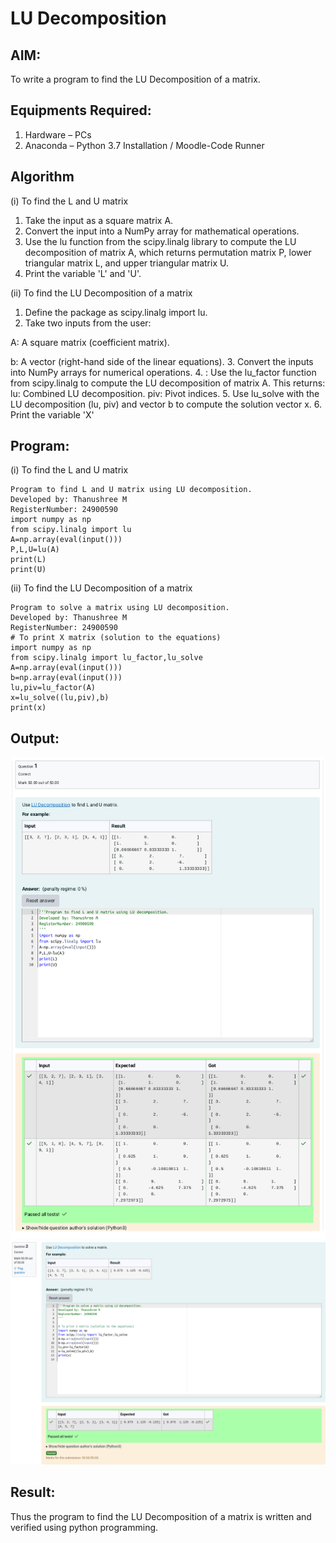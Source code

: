 # LU Decomposition 

## AIM:
To write a program to find the LU Decomposition of a matrix.

## Equipments Required:
1. Hardware – PCs
2. Anaconda – Python 3.7 Installation / Moodle-Code Runner

## Algorithm
(i) To find the L and U matrix

1. Take the input as a square matrix A. 
2. Convert the input into a NumPy array for mathematical operations.
3. Use the lu function from the scipy.linalg library to compute the LU decomposition of matrix A, which returns permutation matrix P, lower triangular matrix L, and upper triangular matrix U.
4. Print the variable 'L' and 'U'.


(ii) To find the LU Decomposition of a matrix

1. Define the package as scipy.linalg import lu.
2. Take two inputs from the user:

A: A square matrix (coefficient matrix).

b: A vector (right-hand side of the linear equations).
3. Convert the inputs into NumPy arrays for numerical operations.
4. : Use the lu_factor function from scipy.linalg to compute the LU decomposition of matrix A. This returns:
lu: Combined LU decomposition.
piv: Pivot indices.
5. Use lu_solve with the LU decomposition (lu, piv) and vector b to compute the solution vector x.
6. Print the variable 'X'

## Program:
(i) To find the L and U matrix
```
Program to find L and U matrix using LU decomposition.
Developed by: Thanushree M
RegisterNumber: 24900590
import numpy as np
from scipy.linalg import lu
A=np.array(eval(input()))
P,L,U=lu(A)
print(L)
print(U)
```

(ii) To find the LU Decomposition of a matrix
```
Program to solve a matrix using LU decomposition.
Developed by: Thanushree M
RegisterNumber: 24900590
# To print X matrix (solution to the equations)
import numpy as np
from scipy.linalg import lu_factor,lu_solve
A=np.array(eval(input()))
b=np.array(eval(input()))
lu,piv=lu_factor(A)
x=lu_solve((lu,piv),b)
print(x)

```

## Output:
![Alt text](<Screenshot from 2024-12-06 16-09-54.png>)
![Alt text](<Screenshot from 2024-12-06 15-21-17.png>)
## Result:
Thus the program to find the LU Decomposition of a matrix is written and verified using python programming.

